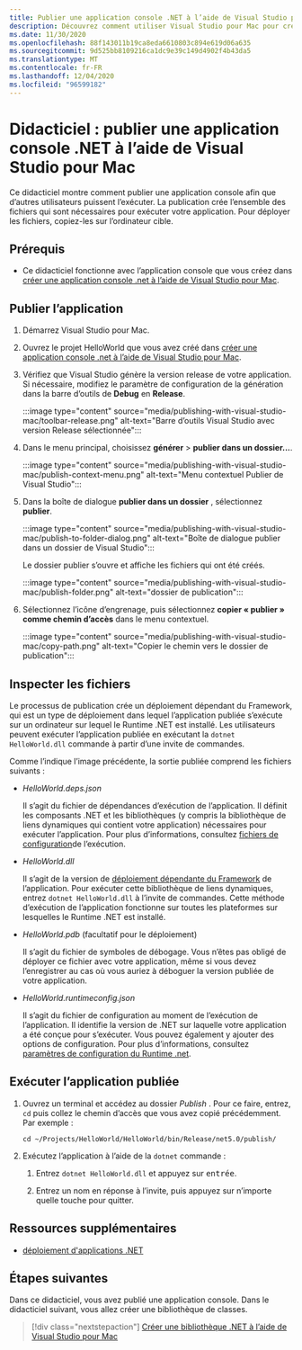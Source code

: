 ```yaml
---
title: Publier une application console .NET à l’aide de Visual Studio pour Mac
description: Découvrez comment utiliser Visual Studio pour Mac pour créer l’ensemble des fichiers nécessaires à l’exécution d’une application .NET.
ms.date: 11/30/2020
ms.openlocfilehash: 88f143011b19ca8eda6610803c894e619d06a635
ms.sourcegitcommit: 9d525bb8109216ca1dc9e39c149d4902f4b43da5
ms.translationtype: MT
ms.contentlocale: fr-FR
ms.lasthandoff: 12/04/2020
ms.locfileid: "96599182"
---
```

# <a name="tutorial-publish-a-net-console-application-using-visual-studio-for-mac"></a>Didacticiel : publier une application console .NET à l’aide de Visual Studio pour Mac

Ce didacticiel montre comment publier une application console afin que d’autres utilisateurs puissent l’exécuter. La publication crée l’ensemble des fichiers qui sont nécessaires pour exécuter votre application. Pour déployer les fichiers, copiez-les sur l’ordinateur cible.

## <a name="prerequisites"></a>Prérequis

- Ce didacticiel fonctionne avec l’application console que vous créez dans [créer une application console .net à l’aide de Visual Studio pour Mac](with-visual-studio-mac.md).

## <a name="publish-the-app"></a>Publier l’application

1. Démarrez Visual Studio pour Mac.

1. Ouvrez le projet HelloWorld que vous avez créé dans [créer une application console .net à l’aide de Visual Studio pour Mac](with-visual-studio-mac.md).

1. Vérifiez que Visual Studio génère la version release de votre application. Si nécessaire, modifiez le paramètre de configuration de la génération dans la barre d’outils de **Debug** en **Release**.

   :::image type="content" source="media/publishing-with-visual-studio-mac/toolbar-release.png" alt-text="Barre d’outils Visual Studio avec version Release sélectionnée":::

1. Dans le menu principal, choisissez **générer**  >  **publier dans un dossier...**.

   :::image type="content" source="media/publishing-with-visual-studio-mac/publish-context-menu.png" alt-text="Menu contextuel Publier de Visual Studio":::

1. Dans la boîte de dialogue **publier dans un dossier** , sélectionnez **publier**.

   :::image type="content" source="media/publishing-with-visual-studio-mac/publish-to-folder-dialog.png" alt-text="Boîte de dialogue publier dans un dossier de Visual Studio":::

   Le dossier publier s’ouvre et affiche les fichiers qui ont été créés.

   :::image type="content" source="media/publishing-with-visual-studio-mac/publish-folder.png" alt-text="dossier de publication":::

1. Sélectionnez l’icône d’engrenage, puis sélectionnez **copier « publier » comme chemin d’accès** dans le menu contextuel.

   :::image type="content" source="media/publishing-with-visual-studio-mac/copy-path.png" alt-text="Copier le chemin vers le dossier de publication":::

## <a name="inspect-the-files"></a>Inspecter les fichiers

Le processus de publication crée un déploiement dépendant du Framework, qui est un type de déploiement dans lequel l’application publiée s’exécute sur un ordinateur sur lequel le Runtime .NET est installé. Les utilisateurs peuvent exécuter l’application publiée en exécutant la `dotnet HelloWorld.dll` commande à partir d’une invite de commandes.

Comme l’indique l’image précédente, la sortie publiée comprend les fichiers suivants :

* *HelloWorld.deps.json*

  Il s’agit du fichier de dépendances d’exécution de l’application. Il définit les composants .NET et les bibliothèques (y compris la bibliothèque de liens dynamiques qui contient votre application) nécessaires pour exécuter l’application. Pour plus d’informations, consultez [fichiers de configuration](https://github.com/dotnet/cli/blob/85ca206d84633d658d7363894c4ea9d59e515c1a/Documentation/specs/runtime-configuration-file.md)de l’exécution.

* *HelloWorld.dll*

   Il s’agit de la version de [déploiement dépendante du Framework](../deploying/deploy-with-cli.md#framework-dependent-deployment) de l’application. Pour exécuter cette bibliothèque de liens dynamiques, entrez `dotnet HelloWorld.dll` à l’invite de commandes. Cette méthode d’exécution de l’application fonctionne sur toutes les plateformes sur lesquelles le Runtime .NET est installé.

* *HelloWorld.pdb* (facultatif pour le déploiement)

   Il s’agit du fichier de symboles de débogage. Vous n’êtes pas obligé de déployer ce fichier avec votre application, même si vous devez l’enregistrer au cas où vous auriez à déboguer la version publiée de votre application.

* *HelloWorld.runtimeconfig.json*

   Il s’agit du fichier de configuration au moment de l’exécution de l’application. Il identifie la version de .NET sur laquelle votre application a été conçue pour s’exécuter. Vous pouvez également y ajouter des options de configuration. Pour plus d’informations, consultez [paramètres de configuration du Runtime .net](../run-time-config/index.md#runtimeconfigjson).

## <a name="run-the-published-app"></a>Exécuter l’application publiée

1. Ouvrez un terminal et accédez au dossier *Publish* . Pour ce faire, entrez, `cd` puis collez le chemin d’accès que vous avez copié précédemment. Par exemple :

   ```console
   cd ~/Projects/HelloWorld/HelloWorld/bin/Release/net5.0/publish/
   ```

1. Exécutez l’application à l’aide de la `dotnet` commande :

   1. Entrez `dotnet HelloWorld.dll` et appuyez sur <kbd>entrée</kbd>.

   1. Entrez un nom en réponse à l’invite, puis appuyez sur n’importe quelle touche pour quitter.

## <a name="additional-resources"></a>Ressources supplémentaires

- [déploiement d'applications .NET](../deploying/index.md)

## <a name="next-steps"></a>Étapes suivantes

Dans ce didacticiel, vous avez publié une application console. Dans le didacticiel suivant, vous allez créer une bibliothèque de classes.

> [!div class="nextstepaction"]
> [Créer une bibliothèque .NET à l’aide de Visual Studio pour Mac](library-with-visual-studio-mac.md)
